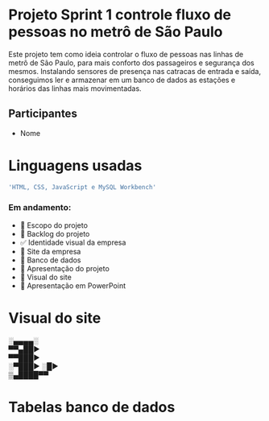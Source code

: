 # Projeto Sprint 1 controle fluxo de pessoas no metrô de São Paulo

Este projeto tem como ideia controlar o fluxo de pessoas nas linhas de metrô de São Paulo, para mais conforto dos passageiros e segurança dos mesmos. Instalando sensores de presença nas catracas de entrada e saída, conseguimos ler e armazenar em um banco de dados as estações e horários das linhas mais movimentadas.

## Participantes

- Nome

# Linguagens usadas
```bash
'HTML, CSS, JavaScript e MySQL Workbench'
```

### Em andamento:
- 🔲 Escopo do projeto
- 🔲 Backlog do projeto
- ✅ Identidade visual da empresa
- 🔲 Site da empresa
- 🔲 Banco de dados
- 🔲 Apresentação do projeto
- 🔲 Visual do site
- 🔲 Apresentação em PowerPoint








# Visual do site

░▄▄▄▄░ <br>
▀▀▄██► <br>
▀▀███► <br>
░▀███► ░█► <br>
▒▄████▀▀ <br>



# Tabelas banco de dados



